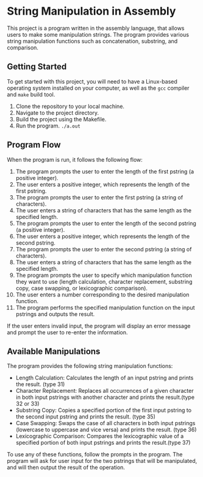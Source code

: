 # String Manipulation in Assembly 

This project is a program written in the assembly language, that allows users to make some manipulation strings. The program provides various string manipulation functions such as concatenation, substring, and comparison.

## Getting Started

To get started with this project, you will need to have a Linux-based operating system installed on your computer, as well as the `gcc` compiler and `make` build tool.

1.  Clone the repository to your local machine.
 2.  Navigate to the project directory.
 3. Build the project using the Makefile.
4.  Run the program.
 `./a.out`
## Program Flow

When the program is run, it follows the following flow:

1.  The program prompts the user to enter the length of the first pstring (a positive integer).
2.  The user enters a positive integer, which represents the length of the first pstring.
3.  The program prompts the user to enter the first pstring (a string of characters).
4.  The user enters a string of characters that has the same length as the specified length.
5.  The program prompts the user to enter the length of the second pstring (a positive integer).
6.  The user enters a positive integer, which represents the length of the second pstring.
7.  The program prompts the user to enter the second pstring (a string of characters).
8.  The user enters a string of characters that has the same length as the specified length.
9.  The program prompts the user to specify which manipulation function they want to use (length calculation, character replacement, substring copy, case swapping, or lexicographic comparison).
10.  The user enters a number corresponding to the desired manipulation function.
11.  The program performs the specified manipulation function on the input pstrings and outputs the result.

If the user enters invalid input, the program will display an error message and prompt the user to re-enter the information.

## Available Manipulations

The program provides the following string manipulation functions:

-   Length Calculation: Calculates the length of an input pstring and prints the result. (type 31)
-   Character Replacement: Replaces all occurrences of a given character in both input pstrings with another character and prints the result.(type 32 or 33)
-   Substring Copy: Copies a specified portion of the first input pstring to the second input pstring and prints the result. (type 35)
-   Case Swapping: Swaps the case of all characters in both input pstrings (lowercase to uppercase and vice versa) and prints the result. (type 36)
-   Lexicographic Comparison: Compares the lexicographic value of a specified portion of both input pstrings and prints the result.(type 37)

To use any of these functions, follow the prompts in the program. The program will ask for user input for the two pstrings that will be manipulated, and will then output the result of the operation.
